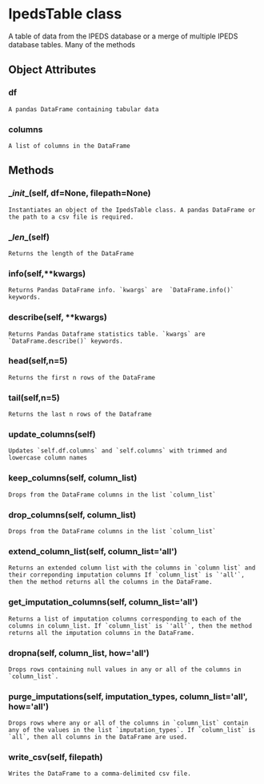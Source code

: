 # IpedsTable class
A table of data from the IPEDS database or a merge of multiple IPEDS database tables. Many of the methods 

## Object Attributes
### df
    A pandas DataFrame containing tabular data
### columns
    A list of columns in the DataFrame

## Methods 
### \__init__(self, df=None, filepath=None)
    Instantiates an object of the IpedsTable class. A pandas DataFrame or the path to a csv file is required.
### \__len__(self)
    Returns the length of the DataFrame
### info(self,**kwargs)
    Returns Pandas DataFrame info. `kwargs` are  `DataFrame.info()` keywords.
### describe(self, **kwargs)
    Returns Pandas Dataframe statistics table. `kwargs` are  `DataFrame.describe()` keywords.
### head(self,n=5)
    Returns the first n rows of the DataFrame
### tail(self,n=5)
    Returns the last n rows of the Dataframe
### update_columns(self)
    Updates `self.df.columns` and `self.columns` with trimmed and lowercase column names
### keep_columns(self, column_list)
    Drops from the DataFrame columns in the list `column_list`
### drop_columns(self, column_list)
    Drops from the DataFrame columns in the list `column_list`
### extend_column_list(self, column_list='all')
    Returns an extended column list with the columns in `column list` and their correponding imputation columns If `column_list` is `'all'`, then the method returns all the columns in the DataFrame.
### get_imputation_columns(self, column_list='all')
    Returns a list of imputation columns corresponding to each of the columns in column_list. If `column_list` is `'all'`, then the method returns all the imputation columns in the DataFrame.
### dropna(self, column_list, how='all')
    Drops rows containing null values in any or all of the columns in `column_list`.
### purge_imputations(self, imputation_types, column_list='all', how='all')
    Drops rows where any or all of the columns in `column_list` contain any of the values in the list `imputation_types`. If `column_list` is `all`, then all columns in the DataFrame are used.
### write_csv(self, filepath)
    Writes the DataFrame to a comma-delimited csv file.
